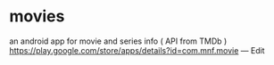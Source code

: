 # movies
an android app for movie and series info ( API from TMDb ) https://play.google.com/store/apps/details?id=com.mnf.movie — Edit
